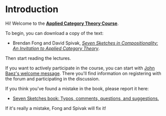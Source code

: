 # Introduction
Hi! Welcome to the **[Applied Category Theory Course](https://johncarlosbaez.wordpress.com/2018/03/26/seven-sketches-in-compositionality/)**.

To begin, you can download a copy of the text:

* Brendan Fong and David Spivak, _[Seven Sketches in Compositionality: An Invitation to Applied Category Theory](http://math.mit.edu/~dspivak/teaching/sp18/7Sketches.pdf)_. 

Then start reading the lectures.

If you want to actively participate in the course, you can start with
[John Baez's welcome
message](https://forum.azimuthproject.org/discussion/1717/welcome-to-the-applied-category-theory-course/p1). There
you'll find information on registering with the forum and
participating in the discussion.

If you think you've found a mistake in the book, please report it
here:

* [Seven Sketches book: Typos, comments, questions, and suggestions.](https://docs.google.com/document/d/160G9OFcP5DWT8Stn7TxdVx83DJnnf7d5GML0_FOD5Wg/edit)

If it's really a mistake, Fong and Spivak will fix it!
